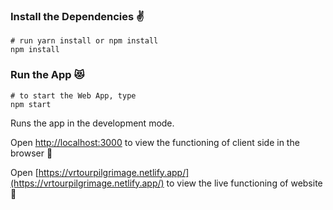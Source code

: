### Install the Dependencies ✌️

```shell
# run yarn install or npm install
npm install
```

### Run the App 😻

```shell
# to start the Web App, type
npm start
```
Runs the app in the development mode.

Open [http://localhost:3000](http://localhost:3000) to view the functioning of client side in the browser 🎉

Open [https://vrtourpilgrimage.netlify.app/](https://vrtourpilgrimage.netlify.app/) to view the live functioning of website 🎉
